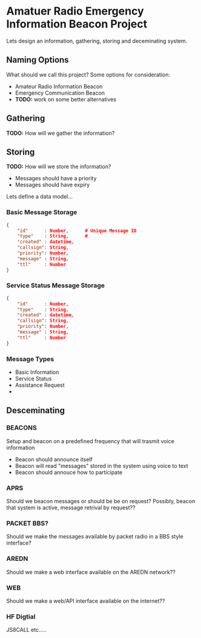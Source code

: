 # Amatuer Radio Emergency Information Beacon Project

Lets design an information, gathering, storing and deceminating system.

## Naming Options

What should we call this project? Some options for consideration:

* Amateur Radio Information Beacon
* Emergency Communication Beacon
* **TODO:** work on some better alternatives

## Gathering

**TODO:** How will we gather the information?

## Storing

**TODO:** How will we store the information?

* Messages should have a priority
* Messages should have expiry

Lets define a data model...

### Basic Message Storage

```json
{
    "id"      : Number,      # Unique Message ID
    "type"    : String,      #
    "created" : datetime,
    "callsign": String,
    "priority": Number,
    "message" : String,
    "ttl"     : Number
}
```

### Service Status Message Storage

```json
{
    "id"      : Number,
    "type"    : String,
    "created" : datetime,
    "callsign": String,
    "priority": Number,
    "message" : String,
    "ttl"     : Number
}
```

### Message Types

* Basic Information
* Service Status
* Assistance Request
* 

## Desceminating

### BEACONS

Setup and beacon on a predefined frequency that will trasmit voice information

* Beacon should announce itself
* Beacon will read "messages" stored in the system using voice to text
* Beacon should annouce how to participate

### APRS

Should we beacon messages or should be be on request?
Possibly, beacon that system is active, message retrival by request??

### PACKET BBS?

Should we make the messages available by packet radio in a BBS style interface?

### AREDN

Should we make a web interface available on the AREDN network??

### WEB

Should we make a web/API interface available on the internet??

### HF Digtial

JS8CALL etc.....
